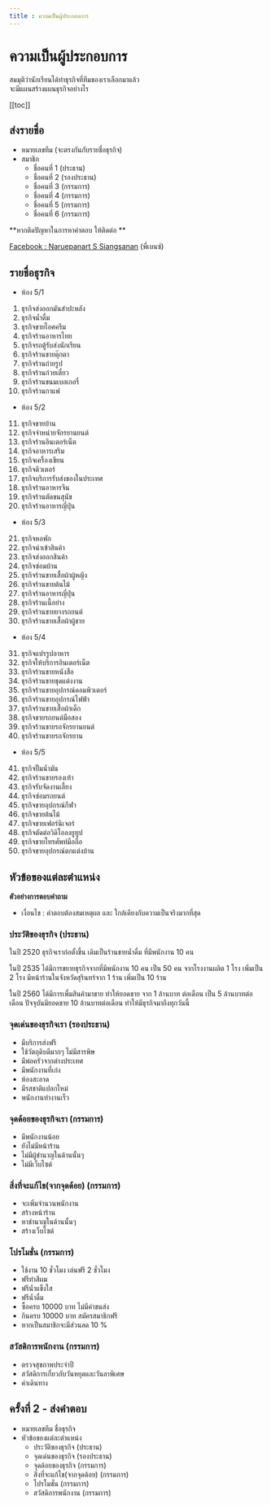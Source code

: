 ```yaml
---
title : ความเป็นผู้ประกอบการ
---
```


# ความเป็นผู้ประกอบการ

สมมุติว่านักเรียนได้ทำธุรกิจที่ทีมของเราเลือกมาแล้ว \
จะมีแผนสร้างแผนธุรกิจอย่างไร 

[[toc]]

## ส่งรายชื่อ

- หมายเลขทีม (จะตรงกันกับรายชื่อธุรกิจ)
- สมาชิก
	- ชื่อคนที่ 1 (ประธาน)
	- ชื่อคนที่ 2 (รองประธาน)
	- ชื่อคนที่ 3 (กรรมการ)
	- ชื่อคนที่ 4 (กรรมการ)
	- ชื่อคนที่ 5 (กรรมการ)
	- ชื่อคนที่ 6 (กรรมการ)

**หากติดปัญหาในการหาคำตอบ ให้ติดต่อ **

[Facebook : Naruepanart S Siangsanan](https://www.facebook.com/benz.naruepanart) (พี่เบนซ์)

## รายชื่อธุรกิจ
- ห้อง 5/1
1. ธุรกิจส่งออกมันสําปะหลัง
2. ธุรกิจน้ำดื่ม
3. ธุรกิจขายไอศครีม
4. ธุรกิจร้านอาหารไทย 
5. ธุรกิจรถตู้รับส่งนักเรียน
6. ธุรกิจร้านขายตุ๊กตา
7. ธุรกิจร้านถ่ายรูป 
8. ธุรกิจร้านก๋วยเตี๋ยว 
9. ธุรกิจร้านขนมเบอเกอรี่ 
10. ธุรกิจร้านกาแฟ

- ห้อง 5/2
11. ธุรกิจขายบ้าน
12. ธุรกิจจำหน่ายจักรยานยนต์
13. ธุรกิจร้านอินเตอร์เน็ต
14. ธุรกิจอาหารเสริม
15. ธุรกิจเครื่องเขียน
16. ธุรกิจติวเตอร์
17. ธุรกิจบริการรับส่งของในประเทศ
18. ธุรกิจร้านอาหารจีน
19. ธุรกิจร้านตัดขนสุนัข
20. ธุรกิจร้านอาหารญี่ปุ่น 

- ห้อง 5/3
21. ธุรกิจหอพัก  
22. ธุรกิจนำเข้าสินค้า
23. ธุรกิจส่งออกสินค้า
24. ธุรกิจซ่อมบ้าน
25. ธุรกิจร้านขายเสื้อผ้าผู้หญิง
26. ธุรกิจร้านขายต้นไม้
27. ธุรกิจร้านอาหารญี่ปุ่น  
28. ธุรกิจร้านเนื้อย่าง
29. ธุรกิจร้านขายยางรถยนต์
30. ธุรกิจร้านขายเสื้อผ้าผู้ชาย

- ห้อง 5/4
31. ธุรกิจแปรรูปอาหาร
32. ธุรกิจให้บริการอินเตอร์เน็ต
33. ธุรกิจร้านขายหนังสือ
34. ธุรกิจร้านขายชุดแต่งงาน
35. ธุรกิจร้านขายอุปกรณ์คอมพิวเตอร์
36. ธุรกิจร้านขายอุปกรณ์ไฟฟ้า
37. ธุรกิจร้านขายเสื้อผ้าเด็ก
38. ธุรกิจขายรถยนต์มือสอง
39. ธุรกิจร้านขายรถจักรยานยนต์
40. ธุรกิจร้านขายรถจักรยาน

- ห้อง 5/5
41. ธุรกิจปั้มน้ำมัน
42. ธุรกิจร้านขายรองเท้า
43. ธุรกิจรับจัดงานเลี้ยง
44. ธุรกิจซ่อมรถยนต์
45. ธุรกิจขายอุปกรณ์กีฬา
46. ธุรกิจขายต้นไม้
47. ธุรกิจขายเฟอร์นิเจอร์
48. ธุรกิจตัดต่อวิดิโอลงยูทูป
49. ธุรกิจขายโทรศัพท์มือถือ
50. ธุรกิจขายอุปกรณ์ตกแต่งบ้าน

## หัวข้อของแต่ละตำแหน่ง
**ตัวอย่างการตอบคำถาม**
- เงื่อนไข : คำตอบต้องสมเหตุผล และ ใกล้เคียงกับความเป็นจริงมากที่สุด

### ประวัติของธุรกิจ (ประธาน)
ในปี 2520 ธุรกิจเราก่อตั้งขึ้น เดิมเป็นร้านขายน้ำดื่ม ที่มีพนักงาน 10 คน 

ในปี 2535 ได้มีการขยายธุรกิจจากที่มีพนักงาน 10 คน เป็น 50 คน จากโรงงานผลิต 1 โรง เพิ่มเป็น 2 โรง มีหน้าร้านในจังหวัดสุรินทร์จาก 1 ร้าน เพิ่มเป็น 10 ร้าน 

ในปี 2560 ได้มีการเพื่มสินค้ามาขาย ทำให้ยอดขาย จาก 1 ล้านบาท ต่อเดือน เป็น 5 ล้านบาทต่อเดือน ปัจจุบันมียอดขาย 10 ล้านบาทต่อเดือน ทำให้มีธุรกิจมาถึงทุกวันนี้

### จุดเด่นของธุรกิจเรา (รองประธาน)
- มีบริการส่งฟรี
- ใช้วัตถุดิบดีมากๆ ไม่มีสารพิษ
- มีพ่อครัวจากต่างประเทศ
- มีพนักงานที่เก่ง
- ห้องสะอาด
- มีรสชาติแปลกใหม่
- พนักงานทำงานเร็ว

### จุดด้อยของธุรกิจเรา (กรรมการ) 
- มีพนักงานน้อย
- ยังไม่มีหน้าร้าน
- ไม่มีผู้ชำนาญในด้านนั้นๆ
- ไม่มีเว็บไซต์

### สิ่งที่จะแก้ไข(จากจุดด้อย) (กรรมการ)
- จะเพิ่มจำนวนพนักงาน
- สร้างหน้าร้าน
- หาชำนาญในด้านนั้นๆ
- สร้างเว็บไซต์

### โปรโมชั่น (กรรมการ)
- ใช้งาน 10 ชั่วโมง เล่นฟรี 2 ชั่วโมง
- ฟรีทำสีผม
- ฟรีน้ำแข็งใส
- ฟรีน้ำดื่ม
- ซื้อครบ 10000 บาท ไม่มีค่าขนส่ง
- กินครบ 10000 บาท สมัครสมาชิกฟรี
- หากเป็นสมาชิกจะมีส่วนลด 10 %	

### สวัสดิการพนักงาน (กรรมการ)
- ตรวจสุขภาพประจำปี
- สวัสดิการเกี่ยวกับวันหยุดและวันลาพิเศษ
- ค่าเดินทาง

## ครั้งที่ 2 - ส่งคำตอบ 
- หมายเลขทีม ชื่อธุรกิจ
- หัวข้อของแต่ละตำแหน่ง
	- ประวัติของธุรกิจ (ประธาน)
	- จุดเด่นของธุรกิจ (รองประธาน)
    - จุดด้อยของธุรกิจ (กรรมการ) 
	- สิ่งที่จะแก้ไข(จากจุดด้อย) (กรรมการ) 
    - โปรโมชั่น (กรรมการ) 
	- สวัสดิการพนักงาน (กรรมการ) 
    